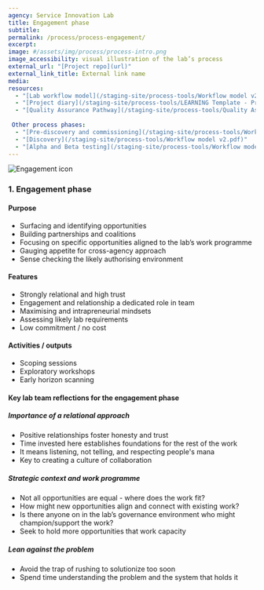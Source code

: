 ```yaml
---
agency: Service Innovation Lab
title: Engagement phase
subtitle: 
permalink: /process/process-engagement/
excerpt:
image: #/assets/img/process/process-intro.png
image_accessibility: visual illustration of the lab’s process
external_url: "[Project repo](url)"
external_link_title: External link name
media:
resources:
  - "[Lab workflow model](/staging-site/process-tools/Workflow model v2.pdf)"
  - "[Project diary](/staging-site/process-tools/LEARNING Template - Project diary(1).docx)"
  - "[Quality Assurance Pathway](/staging-site/process-tools/Quality Assurance Pathway(1).xlsx)"
  
 Other process phases:
  - "[Pre-discovery and commissioning](/staging-site/process-tools/Workflow model v2.pdf)"
  - "[Discovery](/staging-site/process-tools/Workflow model v2.pdf)"
  - "[Alpha and Beta testing](/staging-site/process-tools/Workflow model v2.pdf)"
---
```


<div>
  <img src="../../assets/img/process/process-engagement.png" class="process-img" alt="Engagement icon">
</div>

### 1. Engagement phase

#### Purpose

* Surfacing and identifying opportunities
* Building partnerships and coalitions
* Focusing on specific opportunities aligned to the lab’s work programme
* Gauging appetite for cross-agency approach
* Sense checking the likely authorising environment

#### Features

* Strongly relational and high trust
* Engagement and relationship a dedicated role in team
* Maximising and intrapreneurial mindsets
* Assessing likely lab requirements
* Low commitment / no cost

#### Activities / outputs

* Scoping sessions
* Exploratory workshops
* Early horizon scanning

#### Key lab team reflections for the engagement phase

##### Importance of a relational approach

* Positive relationships foster honesty and trust
* Time invested here establishes foundations for the rest of the work
* It means listening, not telling, and respecting people's mana
* Key to creating a culture of collaboration

##### Strategic context and work programme

* Not all opportunities are equal - where does the work fit?
* How might new opportunities align and connect with existing work?
* Is there anyone on in the lab’s governance environment who might champion/support the work?
* Seek to hold more opportunities that work capacity 

##### Lean against the problem

* Avoid the trap of rushing to solutionize too soon
* Spend time understanding the problem and the system that holds it

